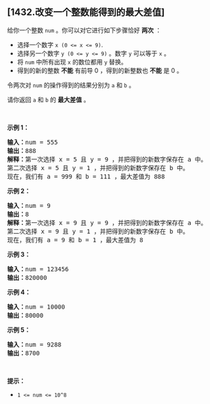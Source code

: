 ## [1432.改变一个整数能得到的最大差值]
<p>给你一个整数&nbsp;<code>num</code>&nbsp;。你可以对它进行如下步骤恰好 <strong>两次</strong>&nbsp;：</p>

<ul>
	<li>选择一个数字&nbsp;<code>x (0&nbsp;&lt;= x &lt;= 9)</code>.</li>
	<li>选择另一个数字&nbsp;<code>y (0&nbsp;&lt;= y &lt;= 9)</code>&nbsp;。数字&nbsp;<code>y</code>&nbsp;可以等于&nbsp;<code>x</code>&nbsp;。</li>
	<li>将 <code>num</code>&nbsp;中所有出现 <code>x</code>&nbsp;的数位都用 <code>y</code>&nbsp;替换。</li>
	<li>得到的新的整数 <strong>不能</strong>&nbsp;有前导 0 ，得到的新整数也 <strong>不能</strong>&nbsp;是 0&nbsp;。</li>
</ul>

<p>令两次对 <code>num</code>&nbsp;的操作得到的结果分别为&nbsp;<code>a</code>&nbsp;和&nbsp;<code>b</code>&nbsp;。</p>

<p>请你返回&nbsp;<code>a</code> 和&nbsp;<code>b</code>&nbsp;的 <strong>最大差值</strong> 。</p>

<p>&nbsp;</p>

<p><strong>示例 1：</strong></p>

<pre><strong>输入：</strong>num = 555
<strong>输出：</strong>888
<strong>解释：</strong>第一次选择 x = 5 且 y = 9 ，并把得到的新数字保存在 a 中。
第二次选择 x = 5 且 y = 1 ，并把得到的新数字保存在 b 中。
现在，我们有 a = 999 和 b = 111 ，最大差值为 888
</pre>

<p><strong>示例 2：</strong></p>

<pre><strong>输入：</strong>num = 9
<strong>输出：</strong>8
<strong>解释：</strong>第一次选择 x = 9 且 y = 9 ，并把得到的新数字保存在 a 中。
第二次选择 x = 9 且 y = 1 ，并把得到的新数字保存在 b 中。
现在，我们有 a = 9 和 b = 1 ，最大差值为 8
</pre>

<p><strong>示例 3：</strong></p>

<pre><strong>输入：</strong>num = 123456
<strong>输出：</strong>820000
</pre>

<p><strong>示例 4：</strong></p>

<pre><strong>输入：</strong>num = 10000
<strong>输出：</strong>80000
</pre>

<p><strong>示例 5：</strong></p>

<pre><strong>输入：</strong>num = 9288
<strong>输出：</strong>8700
</pre>

<p>&nbsp;</p>

<p><strong>提示：</strong></p>

<ul>
	<li><code>1 &lt;= num &lt;= 10^8</code></li>
</ul>
